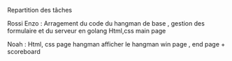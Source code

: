 Repartition des tâches 


Rossi Enzo : 
Arragement du code du hangman de base , gestion des formulaire et du serveur en golang 
Html,css main page 

Noah : 
Html, css page hangman 
afficher le hangman
win page , end page + scoreboard